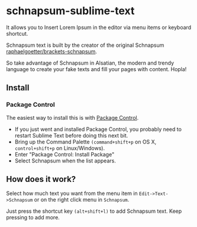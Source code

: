 # schnapsum-sublime-text

It allows you to Insert Lorem Ipsum in the editor via menu items or keyboard shortcut.

Schnapsum text is built by the creator of the original Schnapsum [raphaelgoetter/brackets-schnapsum](https://github.com/raphaelgoetter/brackets-schnapsum).

So take advantage of Schnapsum in Alsatian, the modern and trendy language to create your fake texts and fill your pages with content. Hopla!

## Install

### Package Control

The easiest way to install this is with [Package Control](http://wbond.net/sublime\_packages/package\_control).

 * If you just went and installed Package Control, you probably need to restart Sublime Text before doing this next bit.
 * Bring up the Command Palette `(command+shift+p` on OS X, `control+shift+p` on Linux/Windows).
 * Enter "Package Control: Install Package"
 * Select Schnapsum when the list appears.

## How does it work?

Select how much text you want from the menu item in `Edit->Text->Schnapsum` or on the right click menu in `Schnapsum`.

Just press the shortcut key `(alt+shift+l)` to add Schnapsum text. Keep pressing to add more.

